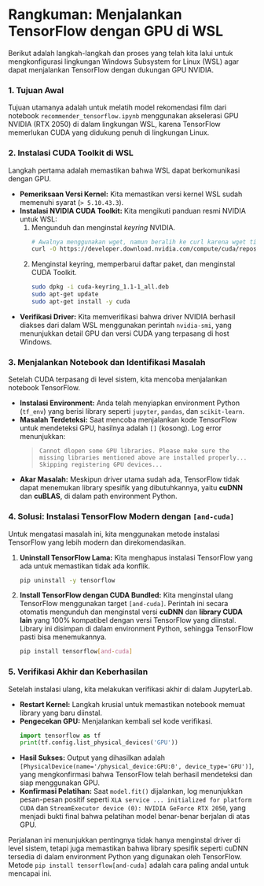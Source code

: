 # Rangkuman: Menjalankan TensorFlow dengan GPU di WSL

Berikut adalah langkah-langkah dan proses yang telah kita lalui untuk mengkonfigurasi lingkungan Windows Subsystem for Linux (WSL) agar dapat menjalankan TensorFlow dengan dukungan GPU NVIDIA.

### 1. Tujuan Awal
Tujuan utamanya adalah untuk melatih model rekomendasi film dari notebook `recommender_tensorflow.ipynb` menggunakan akselerasi GPU NVIDIA (RTX 2050) di dalam lingkungan WSL, karena TensorFlow memerlukan CUDA yang didukung penuh di lingkungan Linux.

### 2. Instalasi CUDA Toolkit di WSL
Langkah pertama adalah memastikan bahwa WSL dapat berkomunikasi dengan GPU.

- **Pemeriksaan Versi Kernel:** Kita memastikan versi kernel WSL sudah memenuhi syarat (`> 5.10.43.3`).
- **Instalasi NVIDIA CUDA Toolkit:** Kita mengikuti panduan resmi NVIDIA untuk WSL:
  1.  Mengunduh dan menginstal *keyring* NVIDIA.
      ```bash
      # Awalnya menggunakan wget, namun beralih ke curl karena wget tidak tersedia
      curl -O https://developer.download.nvidia.com/compute/cuda/repos/wsl-ubuntu/x86_64/cuda-keyring_1.1-1_all.deb
      ```
  2.  Menginstal keyring, memperbarui daftar paket, dan menginstal CUDA Toolkit.
      ```bash
      sudo dpkg -i cuda-keyring_1.1-1_all.deb
      sudo apt-get update
      sudo apt-get install -y cuda
      ```
- **Verifikasi Driver:** Kita memverifikasi bahwa driver NVIDIA berhasil diakses dari dalam WSL menggunakan perintah `nvidia-smi`, yang menunjukkan detail GPU dan versi CUDA yang terpasang di host Windows.

### 3. Menjalankan Notebook dan Identifikasi Masalah
Setelah CUDA terpasang di level sistem, kita mencoba menjalankan notebook TensorFlow.

- **Instalasi Environment:** Anda telah menyiapkan environment Python (`tf_env`) yang berisi library seperti `jupyter`, `pandas`, dan `scikit-learn`.
- **Masalah Terdeteksi:** Saat mencoba menjalankan kode TensorFlow untuk mendeteksi GPU, hasilnya adalah `[]` (kosong). Log error menunjukkan:
  > `Cannot dlopen some GPU libraries. Please make sure the missing libraries mentioned above are installed properly... Skipping registering GPU devices...`
- **Akar Masalah:** Meskipun driver utama sudah ada, TensorFlow tidak dapat menemukan library spesifik yang dibutuhkannya, yaitu **cuDNN** dan **cuBLAS**, di dalam path environment Python.

### 4. Solusi: Instalasi TensorFlow Modern dengan `[and-cuda]`
Untuk mengatasi masalah ini, kita menggunakan metode instalasi TensorFlow yang lebih modern dan direkomendasikan.

1.  **Uninstall TensorFlow Lama:** Kita menghapus instalasi TensorFlow yang ada untuk memastikan tidak ada konflik.
    ```bash
    pip uninstall -y tensorflow
    ```
2.  **Install TensorFlow dengan CUDA Bundled:** Kita menginstal ulang TensorFlow menggunakan target `[and-cuda]`. Perintah ini secara otomatis mengunduh dan menginstal versi **cuDNN** dan **library CUDA lain** yang 100% kompatibel dengan versi TensorFlow yang diinstal. Library ini disimpan di dalam environment Python, sehingga TensorFlow pasti bisa menemukannya.
    ```bash
    pip install tensorflow[and-cuda]
    ```

### 5. Verifikasi Akhir dan Keberhasilan
Setelah instalasi ulang, kita melakukan verifikasi akhir di dalam JupyterLab.

- **Restart Kernel:** Langkah krusial untuk memastikan notebook memuat library yang baru diinstal.
- **Pengecekan GPU:** Menjalankan kembali sel kode verifikasi.
  ```python
  import tensorflow as tf
  print(tf.config.list_physical_devices('GPU'))
  ```
- **Hasil Sukses:** Output yang dihasilkan adalah `[PhysicalDevice(name='/physical_device:GPU:0', device_type='GPU')]`, yang mengkonfirmasi bahwa TensorFlow telah berhasil mendeteksi dan siap menggunakan GPU.
- **Konfirmasi Pelatihan:** Saat `model.fit()` dijalankan, log menunjukkan pesan-pesan positif seperti `XLA service ... initialized for platform CUDA` dan `StreamExecutor device (0): NVIDIA GeForce RTX 2050`, yang menjadi bukti final bahwa pelatihan model benar-benar berjalan di atas GPU.

Perjalanan ini menunjukkan pentingnya tidak hanya menginstal driver di level sistem, tetapi juga memastikan bahwa library spesifik seperti cuDNN tersedia di dalam environment Python yang digunakan oleh TensorFlow. Metode `pip install tensorflow[and-cuda]` adalah cara paling andal untuk mencapai ini.
